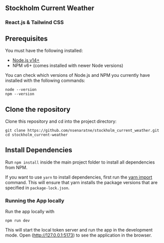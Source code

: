 ## Stockholm Current Weather

### React.js & Tailwind CSS

## Prerequisites

You must have the following installed:

- [Node.js v14+](https://nodejs.org/en/download/)
- NPM v6+ (comes installed with newer Node versions)

You can check which versions of Node.js and NPM you currently have installed with the following commands:

    node --version
    npm --version

## Clone the repository

Clone this repository and cd into the project directory:

    git clone https://github.com/nsenaratne/stockholm_current_weather.git
    cd stockholm_current-weather

## Install Dependencies

Run `npm install` inside the main project folder to install all dependencies from NPM.

If you want to use `yarn` to install dependencies, first run the [yarn import](https://classic.yarnpkg.com/en/docs/cli/import/) command. This will ensure that yarn installs the package versions that are specified in `package-lock.json`.

### Running the App locally

Run the app locally with

    npm run dev

This will start the local token server and run the app in the development mode. Open (http://127.0.0.1:5173) to see the application in the browser.
